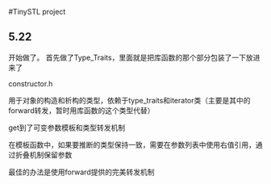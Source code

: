 #TinySTL project 

## 5.22

开始做了。
首先做了Type_Traits，里面就是把库函数的那个部分包装了一下放进来了

constructor.h

用于对象的构造和析构的类型，依赖于type_traits和iterator类（主要是其中的forward转发，暂时用库函数的这个类型代替）

get到了可变参数模板和类型转发机制

在模板函数中，如果要推断的类型保持一致，需要在参数列表中使用右值引用，通过折叠机制保留参数

最佳的办法是使用forward提供的完美转发机制

